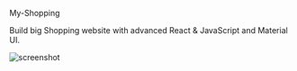 My-Shopping

Build big Shopping website with advanced React & JavaScript and Material UI.

![screenshot]()
